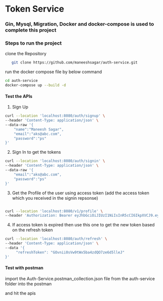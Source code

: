 # Token Service





### Gin, Mysql, Migration, Docker and docker-compose is used to complete this project



### Steps to run the project

clone the Repository
```bash
   git clone https://github.com/maneeshsagar/auth-service.git
```

run the docker compose file by below command
```bash
cd auth-service
docker-compose up --build -d
```


#### Test the APIs

1. Sign Up

```bash
curl --location 'localhost:8080/auth/signup' \
--header 'Content-Type: application/json' \
--data-raw '{
    "name":"Maneesh Sagar",
    "email":"aks@abc.com",
    "password":"ps"
}'
```
2. Sign In to get the tokens

``` bash
curl --location 'localhost:8080/auth/signin' \
--header 'Content-Type: application/json' \
--data-raw '{
    "email":"aks@abc.com",
    "password":"ps"
}'
```

3. Get the Profile of the user using access token (add the access token which you received in the signin repsonse)

```bash

curl --location 'localhost:8080/v1/profile' \
--header 'Authorization: Bearer eyJhbGciOiJIUzI1NiIsInR5cCI6IkpXVCJ9.eyJ1c2VyX2lkIjoyLCJleHAiOjE3MzQ3NzQ2NDEsImlhdCI6MTczNDc3Mzc0MX0.sitjjQdhq4_dmWV2IJnP1s7AACcj2j-Ha0CYi1YHgpg'

```

4. If access token is expired then use this one to get the new token based on the refresh token

``` bash
curl --location 'localhost:8080/auth/refresh' \
--header 'Content-Type: application/json' \
--data '{
     "refreshToken": "GOvnii0sVw9tWx5ba4zdQO7ze6d5lleJ"
}'

```

#### Test with postman

import the Auth-Service.postman_collection.json file from the auth-service folder into the postman

and hit the apis
